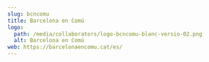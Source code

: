 ```yaml
---
slug: bcncomu
title: Barcelona en Comú
logo:
  path: /media/collaborators/logo-bcncomu-blanc-versio-02.png
  alt: Barcelona en Comú
web: https://barcelonaencomu.cat/es/
---
```

